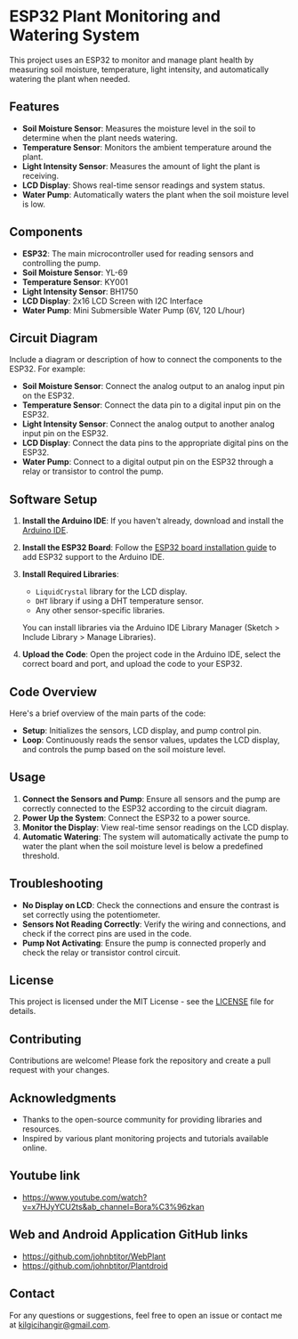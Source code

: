 # ESP32 Plant Monitoring and Watering System

This project uses an ESP32 to monitor and manage plant health by measuring soil moisture, temperature, light intensity, and automatically watering the plant when needed.

## Features
- **Soil Moisture Sensor**: Measures the moisture level in the soil to determine when the plant needs watering.
- **Temperature Sensor**: Monitors the ambient temperature around the plant.
- **Light Intensity Sensor**: Measures the amount of light the plant is receiving.
- **LCD Display**: Shows real-time sensor readings and system status.
- **Water Pump**: Automatically waters the plant when the soil moisture level is low.

## Components
- **ESP32**: The main microcontroller used for reading sensors and controlling the pump.
- **Soil Moisture Sensor**: YL-69
- **Temperature Sensor**: KY001
- **Light Intensity Sensor**: BH1750
- **LCD Display**: 2x16 LCD Screen with I2C Interface
- **Water Pump**: Mini Submersible Water Pump (6V, 120 L/hour)

## Circuit Diagram
Include a diagram or description of how to connect the components to the ESP32. For example:
- **Soil Moisture Sensor**: Connect the analog output to an analog input pin on the ESP32.
- **Temperature Sensor**: Connect the data pin to a digital input pin on the ESP32.
- **Light Intensity Sensor**: Connect the analog output to another analog input pin on the ESP32.
- **LCD Display**: Connect the data pins to the appropriate digital pins on the ESP32.
- **Water Pump**: Connect to a digital output pin on the ESP32 through a relay or transistor to control the pump.

## Software Setup
1. **Install the Arduino IDE**: If you haven't already, download and install the [Arduino IDE](https://www.arduino.cc/en/software).
2. **Install the ESP32 Board**: Follow the [ESP32 board installation guide](https://github.com/espressif/arduino-esp32#installation-instructions) to add ESP32 support to the Arduino IDE.
3. **Install Required Libraries**:
   - `LiquidCrystal` library for the LCD display.
   - `DHT` library if using a DHT temperature sensor.
   - Any other sensor-specific libraries.

   You can install libraries via the Arduino IDE Library Manager (Sketch > Include Library > Manage Libraries).

4. **Upload the Code**: Open the project code in the Arduino IDE, select the correct board and port, and upload the code to your ESP32.

## Code Overview
Here's a brief overview of the main parts of the code:

- **Setup**: Initializes the sensors, LCD display, and pump control pin.
- **Loop**: Continuously reads the sensor values, updates the LCD display, and controls the pump based on the soil moisture level.

## Usage
1. **Connect the Sensors and Pump**: Ensure all sensors and the pump are correctly connected to the ESP32 according to the circuit diagram.
2. **Power Up the System**: Connect the ESP32 to a power source.
3. **Monitor the Display**: View real-time sensor readings on the LCD display.
4. **Automatic Watering**: The system will automatically activate the pump to water the plant when the soil moisture level is below a predefined threshold.

## Troubleshooting
- **No Display on LCD**: Check the connections and ensure the contrast is set correctly using the potentiometer.
- **Sensors Not Reading Correctly**: Verify the wiring and connections, and check if the correct pins are used in the code.
- **Pump Not Activating**: Ensure the pump is connected properly and check the relay or transistor control circuit.

## License
This project is licensed under the MIT License - see the [LICENSE](LICENSE) file for details.

## Contributing
Contributions are welcome! Please fork the repository and create a pull request with your changes.

## Acknowledgments
- Thanks to the open-source community for providing libraries and resources.
- Inspired by various plant monitoring projects and tutorials available online.
## Youtube link
- https://www.youtube.com/watch?v=x7HJyYCU2ts&ab_channel=Bora%C3%96zkan
## Web and Android Application GitHub links 
- https://github.com/johnbtitor/WebPlant
- https://github.com/johnbtitor/Plantdroid
## Contact
For any questions or suggestions, feel free to open an issue or contact me at kilgicihangir@gmail.com.
